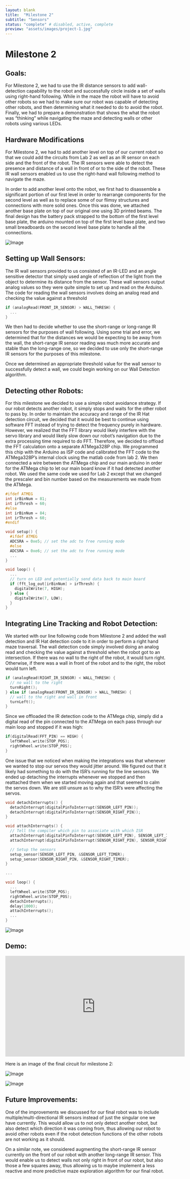 ```yaml
---
layout: blank
title:  "Milestone 2"
subtitle: "Sensors"
status: "complete" # disabled, active, complete
preview: "assets/images/project-1.jpg"
---
```


# Milestone 2

## Goals:

For Milestone 2, we had to use the IR distance sensors to add wall-detection capability to the robot and successfully circle inside a set of walls using right-hand following. While in the maze the robot will have to avoid other robots so we had to make sure our robot was capable of detecting other robots, and then determining what it needed to do to avoid the robot. Finally, we had to prepare a demonstration that shows the what the robot was “thinking” while navigating the maze and detecting walls or other robots using various LEDs.


## Hardware Modifications

For Milestone 2, we had to add another level on top of our current robot so that we could add the circuits from Lab 2 as well as an IR sensor on each side and the front of the robot. The IR sensors were able to detect the presence and distance of a wall in front of or to the side of the robot. These IR wall sensors enabled us to use the right-hand wall following method to navigate the maze.

In order to add another level onto the robot, we first had to disassemble a significant portion of our first level in order to rearrange components for the second level as well as to replace some of our flimsy structures and connections with more solid ones. Once this was done, we attached another base plate on top of our original one using 3D printed beams. The final design has the battery pack strapped to the bottom of the first level base plate, the arduino mounted on top of the first level base plate, and two small breadboards on the second level base plate to handle all the connections.

![Image](milestones/milestone2/images/m2_4.jpg)

## Setting up Wall Sensors:

The IR wall sensors provided to us consisted of an IR-LED and an angle sensitive detector that simply used angle of reflection of the light from the object to determine its distance from the sensor. These wall sensors output analog values so they were quite simple to set up and read on the Arduino. The code for reading the wall sensors involves doing an analog read and checking the value against a threshold

```cpp
if (analogRead(FRONT_IR_SENSOR) > WALL_THRESH) {
  ...
}
```

We then had to decide whether to use the short-range or long-range IR sensors for the purposes of wall following. Using some trial and error, we determined that for the distances we would be expecting to be away from the wall, the short-range IR sensor reading was much more accurate and stable than the long-range one, so we decided to use only the short-range IR sensors for the purposes of this milestone.

Once we determined an appropriate threshold value for the wall sensor to successfully detect a wall, we could begin working on our Wall Detection algorithm.

## Detecting other Robots:

For this milestone we decided to use a simple robot avoidance strategy. If our robot detects another robot, it simply stops and waits for the other robot to pass by. In order to maintain the accuracy and range of the IR Hat detection circuit, we decided that it would be best to continue using software FFT instead of trying to detect the frequency purely in hardware. However, we realized that the FFT library would likely interfere with the servo library and would likely slow down our robot’s navigation due to the extra processing time required to do FFT. Therefore, we decided to offload the FFT calculation onto a separate ATMega328P chip. We programmed this chip with the Arduino as ISP code and calibrated the FFT code to the ATMega328P’s internal clock using the matlab code from lab 2. We then connected a wire between the ATMega chip and our main arduino in order for the ATMega chip to let our main board know if it had detected another robot. We used the same code we used for Lab 2 except that we changed the prescaler and bin number based on the measurements we made from the ATMega.

```cpp
#ifdef ATMEG
int irBinNum = 81;
int irThresh = 60;
#else
int irBinNum = 84;
int irThresh = 60;
#endif

void setup() {
  #ifdef ATMEG
  ADCSRA = 0xe5; // set the adc to free running mode
  #else
  ADCSRA = 0xe6; // set the adc to free running mode
  ...
}

void loop() {
  ...
  // turn on LED and potentially send data back to main board
  if (fft_log_out[irBinNum] > irThresh) {
    digitalWrite(7, HIGH);
  } else {
    digitalWrite(7, LOW);  
  }
}
```

## Integrating Line Tracking and Robot Detection:

We started with our line following code from Milestone 2 and added the wall detection and IR Hat detection code to it in order to perform a right hand maze traversal. The wall detection code simply involved doing an analog read and checking the value against a threshold when the robot got to an intersection.  If there was no wall to the right of the robot, it would turn right. Otherwise, if there was a wall in front of the robot and to the right, the robot would turn left.

```cpp
if (analogRead(RIGHT_IR_SENSOR) < WALL_THRESH) {
  // no wall to the right
  turnRight();
} else if (analogRead(FRONT_IR_SENSOR) > WALL_THRESH) {
  // wall to the right and wall in front
  turnLeft();
}
```

Since we offloaded the IR detection code to the ATMega chip, simply did a digital read of the pin connected to the ATMega on each pass through our main loop and stopped if it was high:

```cpp
if(digitalRead(FFT_PIN) == HIGH) {
  leftWheel.write(STOP_POS);
  rightWheel.write(STOP_POS);
}
```

One issue that we noticed when making the integrations was that whenever we wanted to stop our servos they would jitter around. We figured out that it likely had something to do with the ISR’s running for the line sensors. We ended up detaching the interrupts whenever we stopped and then reattached them when we started moving again and that seemed to calm the servos down. We are still unsure as to why the ISR’s were affecting the servos.

```cpp
void detachInterrupts() {
  detachInterrupt(digitalPinToInterrupt(SENSOR_LEFT_PIN));
  detachInterrupt(digitalPinToInterrupt(SENSOR_RIGHT_PIN));
}

void attachInterrupts() {
  // Tell the compiler which pin to associate with which ISR
  attachInterrupt(digitalPinToInterrupt(SENSOR_LEFT_PIN), SENSOR_LEFT_ISR, LOW);
  attachInterrupt(digitalPinToInterrupt(SENSOR_RIGHT_PIN), SENSOR_RIGHT_ISR, LOW);

  // Setup the sensors
  setup_sensor(SENSOR_LEFT_PIN, &SENSOR_LEFT_TIMER);
  setup_sensor(SENSOR_RIGHT_PIN, &SENSOR_RIGHT_TIMER);
}

...

void loop() {
  ...
  leftWheel.write(STOP_POS);
  rightWheel.write(STOP_POS);
  detachInterrupts();
  delay(1000);
  attachInterrupts();
  ...
}
```

![Image](milestones/milestone2/images/block_dgrm.png)

## Demo:

<iframe width="560" height="315" src="https://www.youtube.com/embed/DNPShllTkOQ" frameborder="0" allow="autoplay; encrypted-media" allowfullscreen></iframe>

Here is an image of the final circuit for milestone 2:

![Image](milestones/milestone2/images/m2_1.jpg)

![Image](milestones/milestone2/images/m2_2.jpg)

## Future Improvements:

One of the improvements we discussed for our final robot was to include multiple/multi-directional IR sensors instead of just the singular one we have currently. This would allow us to not only detect another robot, but also detect which direction it was coming from, thus allowing our robot to avoid other robots even if the robot detection functions of the other robots are not working as it should.

On a similar note, we considered augmenting the short-range IR sensor currently on the front of our robot with another long-range IR sensor. This would enable us to detect walls not only right in front of our robot, but also those a few squares away, thus allowing us to maybe implement a less reactive and more predictive maze exploration algorithm for our final robot.
